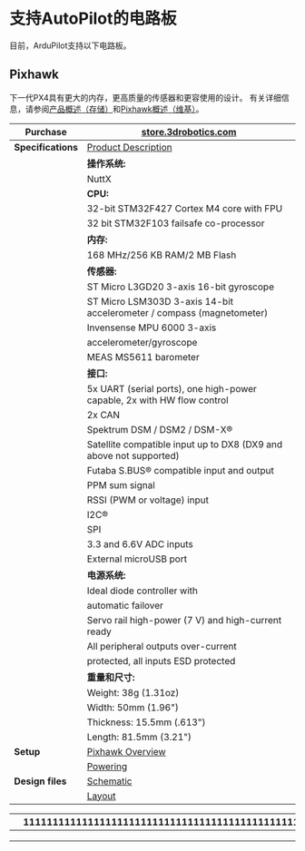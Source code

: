 # 支持AutoPilot的电路板

目前，ArduPilot支持以下电路板。

## Pixhawk

下一代PX4具有更大的内存，更高质量的传感器和更容使用的设计。 有关详细信息，请参阅[产品概述（存储）](https://store.3drobotics.com/products/3dr-pixhawk#product-description)和[Pixhawk概述（维基）](http://ardupilot.org/copter/docs/common-pixhawk-overview.html#common-pixhawk-overview)。

| **Purchase** | [store.3drobotics.com ](https://store.3drobotics.com/products/3dr-pixhawk) |
| --- | --- |
| **Specifications** | [Product Description](https://store.3drobotics.com/products/3dr-pixhawk#product-description) |
|  | **操作系统:** |
|  | NuttX |
|  | **CPU:** |
|  | 32-bit STM32F427 Cortex M4 core with FPU |
|  | 32 bit STM32F103 failsafe co-processor |
|  | **内存:** |
|  | 168 MHz/256 KB RAM/2 MB Flash |
|  | **传感器:** |
|  | ST Micro L3GD20 3-axis 16-bit gyroscope |
|  | ST Micro LSM303D 3-axis 14-bit accelerometer / compass \(magnetometer\) |
|  | Invensense MPU 6000 3-axis |
|  | accelerometer/gyroscope |
|  | MEAS MS5611 barometer |
|  | **接口:** |
|  | 5x UART \(serial ports\), one high-power capable, 2x with HW flow control |
|  | 2x CAN |
|  | Spektrum DSM / DSM2 / DSM-X® |
|  | Satellite compatible input up to DX8 \(DX9 and above not supported\) |
|  | Futaba S.BUS® compatible input and output |
|  | PPM sum signal |
|  | RSSI \(PWM or voltage\) input |
|  | I2C® |
|  | SPI |
|  | 3.3 and 6.6V ADC inputs |
|  | External microUSB port |
|  | **电源系统:** |
|  | Ideal diode controller with |
|  | automatic failover |
|  | Servo rail high-power \(7 V\) and high-current ready |
|  | All peripheral outputs over-current |
|  | protected, all inputs ESD protected |
|  | **重量和尺寸:** |
|  | Weight: 38g \(1.31oz\) |
|  | Width: 50mm \(1.96"\) |
|  | Thickness: 15.5mm \(.613"\) |
|  | Length: 81.5mm \(3.21"\) |
| **Setup** | [Pixhawk Overview](http://copter.ardupilot.com/common-pixhawk-overview/#specifications) |
|  | [Powering](http://copter.ardupilot.com/wiki/common-powering-the-pixhawk/) |
| **Design files** | [Schematic](http://firmware.ardupilot.org/downloads/wiki/pdf_guides/px4fmuv2.4.3_schematic.pdf) |
|  | [Layout](http://firmware.ardupilot.org/downloads/wiki/pdf_guides/Pixhawk-Open-Hardware.zip) |



|  | 1111111111111111111111111111111111111111111111111111111111111111111111111111111111111111111111111111111111111111111111111111111111111111111111111111111111111111111111111111111111111111111111111111111111111111 |
| :--- | :--- |
|  |  |
|  |  |
|  |  |




